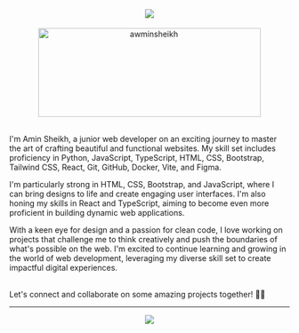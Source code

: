 <h2 align="center">
    <img src="https://readme-typing-svg.herokuapp.com/?font=Righteous&size=35&center=true&vCenter=true&width=500&height=70&duration=4000&lines=Hello+Developers+👋;+I'm+Amin+Sheikh!;glad+you+are+heare+💙;" />
</h2>
<div align="center">
<img  src="https://github-readme-stats.vercel.app/api?username=awminsheikh&show_icons=true&locale=en" alt="awminsheikh" width="400" height="160"/>
</div>    
<br>
<P>
     I'm Amin Sheikh, a junior web developer on an exciting journey to master the art of crafting beautiful and functional websites. My skill set includes proficiency in Python, JavaScript, TypeScript, HTML, CSS, Bootstrap, Tailwind CSS, React, Git, GitHub, Docker, Vite, and Figma.
</P>
<p>
  I'm particularly strong in HTML, CSS, Bootstrap, and JavaScript, where I can bring designs to life and create engaging user interfaces. I'm also honing my skills in React and TypeScript, aiming to become even more proficient in building dynamic web applications.   
</p>

<p> With a keen eye for design and a passion for clean code, I love working on projects that challenge me to think creatively and push the boundaries of what's possible on the web. I'm excited to continue learning and growing in the world of web development, leveraging my diverse skill set to create impactful digital experiences.
</p>
<br />
Let's connect and collaborate on some amazing projects together! 🚀✨

<br/>
<hr/>

<div align="center">
    <img src="https://skillicons.dev/icons?i=py,js,ts,react,nodejs,rust,mongo,git,github,docker,vite" />
</div>
